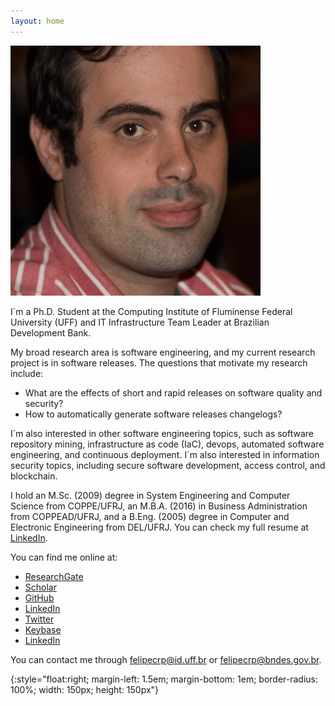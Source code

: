 ```yaml
---
layout: home
---
```


![self_pic]

I´m a Ph.D. Student at the Computing Institute of Fluminense Federal University (UFF) and IT Infrastructure Team Leader at Brazilian Development Bank.

My broad research area is software engineering, and my current research project is in software releases. The questions that motivate my research include:

  - What are the effects of short and rapid releases on software quality and security?
  - How to automatically generate software releases changelogs?

I´m also interested in other software engineering topics, such as software repository mining, infrastructure as code (IaC), devops, automated software engineering, and continuous deployment. I´m also interested in information security topics, including secure software development, access control, and blockchain.

I hold an M.Sc. (2009) degree in System Engineering and Computer Science from COPPE/UFRJ, an M.B.A. (2016) in Business Administration from COPPEAD/UFRJ, and a B.Eng. (2005) degree in Computer and Electronic Engineering from DEL/UFRJ. You can check my full resume at [LinkedIn].

You can find me online at:
  - [ResearchGate]
  - [Scholar]
  - [GitHub]
  - [LinkedIn]
  - [Twitter]
  - [Keybase]
  - [LinkedIn]

You can contact me through <felipecrp@id.uff.br> or <felipecrp@bndes.gov.br>.

[Scholar]: https://scholar.google.com.br/citations?user=jXGVY28AAAAJ&hl=en
[ResearchGate]: https://www.researchgate.net/profile/Felipe_Rego_Pinto2
[GitHub]: https://github.com/felipecrp
[LinkedIn]: http://linkedin.com/in/felipecrp
[Twitter]: https://twitter.com/felipecrp
[Keybase]: https://keybase.io/felipecrp

[self_pic]: /assets/foto-400.jpg
{:style="float:right; margin-left: 1.5em; margin-bottom: 1em; border-radius: 100%; width: 150px; height: 150px"}
